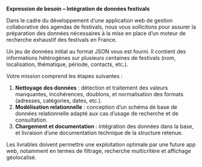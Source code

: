 **Expression de besoin – Intégration de données festivals**

Dans le cadre du développement d’une application web de gestion collaborative des agendas de festivals, nous vous sollicitons pour assurer la préparation des données nécessaires à la mise en place d’un moteur de recherche exhaustif des festivals en France.

Un jeu de données initial au format JSON vous est fourni. Il contient des informations hétérogènes sur plusieurs centaines de festivals (nom, localisation, thématique, période, contacts, etc.).

Votre mission comprend les étapes suivantes :

1. **Nettoyage des données** : détection et traitement des valeurs manquantes, incohérences, doublons, et normalisation des formats (adresses, catégories, dates, etc.).
2. **Modélisation relationnelle** : conception d’un schéma de base de données relationnelle adapté aux cas d’usage de recherche et de consultation.
3. **Chargement et documentation** : intégration des données dans la base, et livraison d’une documentation technique de la structure retenue.

Les livrables doivent permettre une exploitation optimale par une future app web, notamment en termes de filtrage, recherche multicritère et affichage géolocalisé.